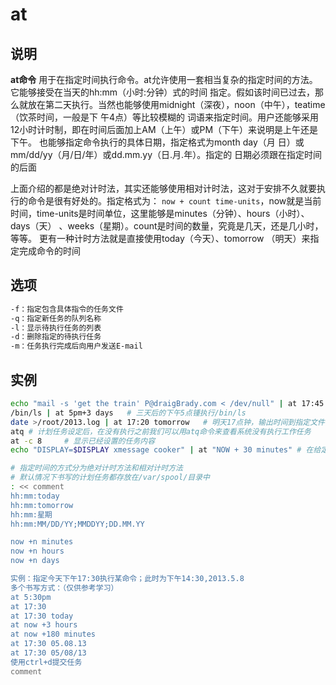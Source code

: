 # **at**

## 说明

**at命令** 用于在指定时间执行命令。at允许使用一套相当复杂的指定时间的方法。它能够接受在当天的hh:mm（小时:分钟）式的时间
指定。假如该时间已过去，那么就放在第二天执行。当然也能够使用midnight（深夜），noon（中午），teatime（饮茶时间，一般是下
午4点）等比较模糊的 词语来指定时间。用户还能够采用12小时计时制，即在时间后面加上AM（上午）或PM（下午）来说明是上午还是
下午。 也能够指定命令执行的具体日期，指定格式为month day（月 日）或mm/dd/yy（月/日/年）或dd.mm.yy（日.月.年）。指定的
日期必须跟在指定时间的后面

上面介绍的都是绝对计时法，其实还能够使用相对计时法，这对于安排不久就要执行的命令是很有好处的。指定格式为：
`now + count time-units`，now就是当前时间，time-units是时间单位，这里能够是minutes（分钟）、hours（小时）、days（天）
、weeks（星期）。count是时间的数量，究竟是几天，还是几小时，等等。 更有一种计时方法就是直接使用today（今天）、tomorrow
（明天）来指定完成命令的时间

## 选项

```markdown
-f：指定包含具体指令的任务文件
-q：指定新任务的队列名称
-l：显示待执行任务的列表
-d：删除指定的待执行任务
-m：任务执行完成后向用户发送E-mail
```

## 实例

```bash
echo "mail -s 'get the train' P@draigBrady.com < /dev/null" | at 17:45  # 在指定的时间发送邮件
/bin/ls | at 5pm+3 days   # 三天后的下午5点锺执行/bin/ls
date >/root/2013.log | at 17:20 tomorrow   # 明天17点钟，输出时间到指定文件内
atq # 计划任务设定后，在没有执行之前我们可以用atq命令来查看系统没有执行工作任务
at -c 8     # 显示已经设置的任务内容
echo "DISPLAY=$DISPLAY xmessage cooker" | at "NOW + 30 minutes" # 在给定的时间弹出对话框

# 指定时间的方式分为绝对计时方法和相对计时方法
# 默认情况下书写的计划任务都存放在/var/spool/目录中
: << comment
hh:mm:today
hh:mm:tomorrow
hh:mm:星期
hh:mm:MM/DD/YY;MMDDYY;DD.MM.YY

now +n minutes
now +n hours
now +n days

实例：指定今天下午17:30执行某命令；此时为下午14:30,2013.5.8
多个书写方式：（仅供参考学习）
at 5:30pm
at 17:30
at 17:30 today
at now +3 hours
at now +180 minutes
at 17:30 05.08.13
at 17:30 05/08/13
使用ctrl+d提交任务
comment

```
